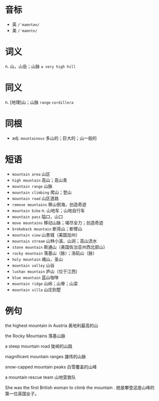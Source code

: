 # 音标

- 英 `/ˈmaʊntən/`
- 美 `/ˈmaʊntn/`

# 词义

n. 山，山岳；山脉
`a very high hill`

# 同义

n. [地理]山；山脉
`range` `cordillera`

# 同根

- adj. `mountainous` 多山的；巨大的；山一般的

# 短语

- `mountain area` 山区
- `high mountain` 高山；高山青
- `mountain range` 山脉
- `mountain climbing` 爬山；登山
- `mountain road` 山区道路
- `remove mountains` 移山倒海，创造奇迹
- `mountain bike` n. 山地车；山地自行车
- `mountain pass` 隘口，山口
- `move mountains` 移动山脉；竭尽全力；创造奇迹
- `brokeback mountain` 断背山；断臂山
- `mountain view` 山景城（美国加州）
- `mountain stream` 山林小溪，山涧；高山流水
- `stone mountain` 斯通山（美国佐治亚州西北部山）
- `rocky mountain` 落基山（脉）；洛矶山（脉）
- `holy mountain` 魂山，圣山
- `mountain valley` 山谷
- `lushan mountain` 庐山（位于江西）
- `blue mountain` 蓝山咖啡
- `mountain ridge` 山岭；山脊；山梁
- `mountain villa` 山庄别墅

# 例句

the highest mountain in Austria
奥地利最高的山

the Rocky Mountains
落基山脉

a steep mountain road
陡峭的山路

magnificent mountain ranges
雄伟的山脉

snow-capped mountain peaks
白雪覆盖的山峰

a mountain rescue team
山地营救队

She was the first British woman to climb the mountain .
她是攀登这座山峰的第一位英国女子。


